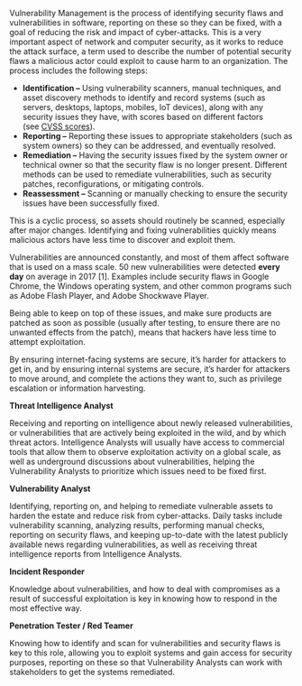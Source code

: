 Vulnerability Management is the process of identifying security flaws and vulnerabilities in software, reporting on these so they can be fixed, with a goal of reducing the risk and impact of cyber-attacks. This is a very important aspect of network and computer security, as it works to reduce the attack surface, a term used to describe the number of potential security flaws a malicious actor could exploit to cause harm to an organization. The process includes the following steps:

- **Identification –** Using vulnerability scanners, manual techniques, and asset discovery methods to identify and record systems (such as servers, desktops, laptops, mobiles, IoT devices), along with any security issues they have, with scores based on different factors (see [CVSS scores](https://en.wikipedia.org/wiki/Common_Vulnerability_Scoring_System)).
- **Reporting –** Reporting these issues to appropriate stakeholders (such as system owners) so they can be addressed, and eventually resolved.
- **Remediation –** Having the security issues fixed by the system owner or technical owner so that the security flaw is no longer present. Different methods can be used to remediate vulnerabilities, such as security patches, reconfigurations, or mitigating controls.
- **Reassessment –** Scanning or manually checking to ensure the security issues have been successfully fixed.

This is a cyclic process, so assets should routinely be scanned, especially after major changes. Identifying and fixing vulnerabilities quickly means malicious actors have less time to discover and exploit them.


Vulnerabilities are announced constantly, and most of them affect software that is used on a mass scale. 50 new vulnerabilities were detected **every day** on average in 2017 [1]. Examples include security flaws in Google Chrome, the Windows operating system, and other common programs such as Adobe Flash Player, and Adobe Shockwave Player.

Being able to keep on top of these issues, and make sure products are patched as soon as possible (usually after testing, to ensure there are no unwanted effects from the patch), means that hackers have less time to attempt exploitation.

By ensuring internet-facing systems are secure, it’s harder for attackers to get in, and by ensuring internal systems are secure, it’s harder for attackers to move around, and complete the actions they want to, such as privilege escalation or information harvesting.

**Threat Intelligence Analyst**

Receiving and reporting on intelligence about newly released vulnerabilities, or vulnerabilities that are actively being exploited in the wild, and by which threat actors. Intelligence Analysts will usually have access to commercial tools that allow them to observe exploitation activity on a global scale, as well as underground discussions about vulnerabilities, helping the Vulnerability Analysts to prioritize which issues need to be fixed first.

**Vulnerability Analyst**

Identifying, reporting on, and helping to remediate vulnerable assets to harden the estate and reduce risk from cyber-attacks. Daily tasks include vulnerability scanning, analyzing results, performing manual checks, reporting on security flaws, and keeping up-to-date with the latest publicly available news regarding vulnerabilities, as well as receiving threat intelligence reports from Intelligence Analysts.

**Incident Responder**

Knowledge about vulnerabilities, and how to deal with compromises as a result of successful exploitation is key in knowing how to respond in the most effective way.

**Penetration Tester / Red Teamer**

Knowing how to identify and scan for vulnerabilities and security flaws is key to this role, allowing you to exploit systems and gain access for security purposes, reporting on these so that Vulnerability Analysts can work with stakeholders to get the systems remediated.